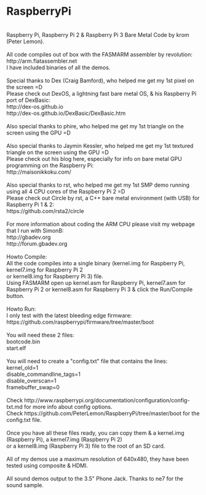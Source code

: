 RaspberryPi
===========
<br />
Raspberry Pi, Raspberry Pi 2 & Raspberry Pi 3 Bare Metal Code by krom (Peter Lemon).<br />
<br />
All code compiles out of box with the FASMARM assembler by revolution:<br />
http://arm.flatassembler.net<br />
I have included binaries of all the demos.<br />
<br />
Special thanks to Dex (Craig Bamford), who helped me get my 1st pixel on the screen =D<br />
Please check out DexOS, a lightning fast bare metal OS, & his Raspberry Pi port of DexBasic:<br />
http://dex-os.github.io<br />
http://dex-os.github.io/DexBasic/DexBasic.htm<br />
<br />
Also special thanks to phire, who helped me get my 1st triangle on the screen using the GPU =D<br />
<br />
Also special thanks to Jaymin Kessler, who helped me get my 1st textured triangle on the screen using the GPU =D<br />
Please check out his blog here, especially for info on bare metal GPU programming on the Raspberry Pi:<br />
http://maisonikkoku.com/<br />
<br />
Also special thanks to rst, who helped me get my 1st SMP demo running using all 4 CPU cores of the Raspberry Pi 2 =D<br />
Please check out Circle by rst, a C++ bare metal environment (with USB) for Raspberry Pi 1 & 2:<br />
https://github.com/rsta2/circle<br />
<br />
For more information about coding the ARM CPU please visit my webpage that I run with SimonB:<br />
http://gbadev.org<br />
http://forum.gbadev.org<br />
<br />
Howto Compile:<br />
All the code compiles into a single binary (kernel.img for Raspberry Pi, kernel7.img for Raspberry Pi 2<br />
or kernel8.img for Raspberry Pi 3) file.<br />
Using FASMARM open up kernel.asm for Raspberry Pi, kernel7.asm for Raspberry Pi 2 or kernel8.asm for Raspberry Pi 3 & click the Run/Compile button.<br />
<br />
Howto Run:<br />
I only test with the latest bleeding edge firmware:<br />
https://github.com/raspberrypi/firmware/tree/master/boot<br />
<br />
You will need these 2 files:<br />
bootcode.bin<br />
start.elf<br />
<br />
You will need to create a "config.txt" file that contains the lines:<br />
kernel_old=1<br />
disable_commandline_tags=1<br />
disable_overscan=1<br />
framebuffer_swap=0<br />
<br />
Check http://www.raspberrypi.org/documentation/configuration/config-txt.md for more info about config options.<br />
Check https://github.com/PeterLemon/RaspberryPi/tree/master/boot for the config.txt file.<br />
<br />
Once you have all these files ready, you can copy them & a kernel.img (Raspberry Pi), a kernel7.img (Raspberry Pi 2)<br />
or a kernel8.img (Raspberry Pi 3) file to the root of an SD card.<br />
<br />
All of my demos use a maximum resolution of 640x480, they have been tested using composite & HDMI.<br />
<br />
All sound demos output to the 3.5" Phone Jack. Thanks to ne7 for the sound sample.<br />
